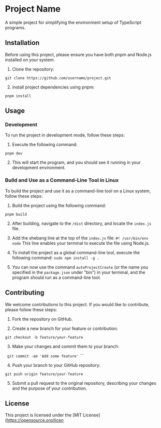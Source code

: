 # Project Name

A simple project for simplifying the environment setup of TypeScript programs.

## Installation

Before using this project, please ensure you have both pnpm and Node.js installed on your system.

1. Clone the repository:

```git clone https://github.com/username/project.git```

2. Install project dependencies using pnpm:

```pnpm install```

## Usage

### Development

To run the project in development mode, follow these steps:

1. Execute the following command:

``` pnpm dev ```

2. This will start the program, and you should see it running in your development environment.

### Build and Use as a Command-Line Tool in Linux

To build the project and use it as a command-line tool on a Linux system, follow these steps:

1. Build the project using the following command:

``` pnpm build ```

2. After building, navigate to the `/dist` directory, and locate the `index.js` file.

3. Add the shebang line at the top of the `index.js` file:
``` #! /usr/bin/env node ```
This line enables your terminal to execute the file using Node.js.

4. To install the project as a global command-line tool, execute the following command:
``` sudo npm install -g . ```

5. You can now use the command `autoProjectCreate` (or the name you specified in the `package.json` under "bin") in your terminal, and the program should run as a command-line tool.

## Contributing

We welcome contributions to this project. If you would like to contribute, please follow these steps:

1. Fork the repository on GitHub.

2. Create a new branch for your feature or contribution:

```git checkout -b feature/your-feature```

3. Make your changes and commit them to your branch:

``` git commit -am 'Add some feature'``` ```

4. Push your branch to your GitHub repository:

```git push origin feature/your-feature```

5. Submit a pull request to the original repository, describing your changes and the purpose of your contribution.

## License

This project is licensed under the [MIT License](https://opensource.org/licen
